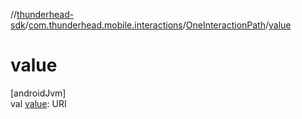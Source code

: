 //[thunderhead-sdk](../../../index.md)/[com.thunderhead.mobile.interactions](../index.md)/[OneInteractionPath](index.md)/[value](value.md)

# value

[androidJvm]\
val [value](value.md): URI
